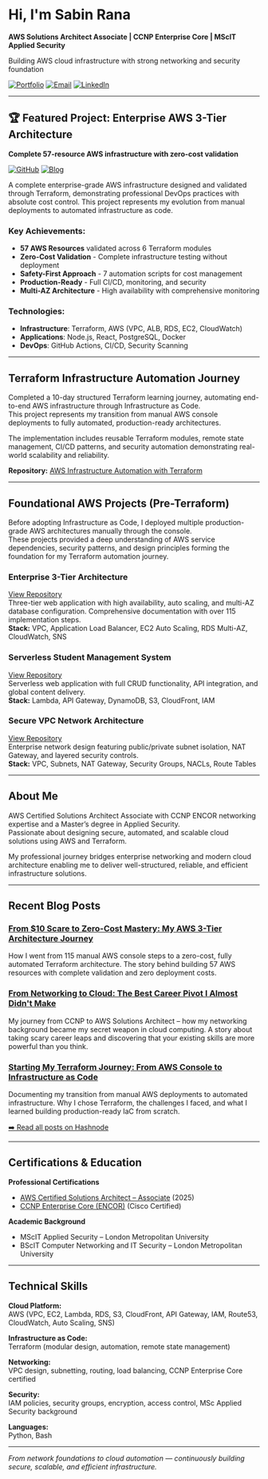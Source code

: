 # Hi, I'm Sabin Rana

**AWS Solutions Architect Associate | CCNP Enterprise Core | MScIT Applied Security**

Building AWS cloud infrastructure with strong networking and security foundation

[![Portfolio](https://img.shields.io/badge/🌐_Portfolio_Website-4285F4?style=flat)](https://sabin-rana.github.io/sabinrana-portfolio/)
[![Email](https://img.shields.io/badge/Email_Me-contactsabinrana@gmail.com-D14836?style=flat)](mailto:contactsabinrana@gmail.com)
[![LinkedIn](https://img.shields.io/badge/Connect_LinkedIn-0077B5?style=flat&logo=linkedin)](https://linkedin.com/in/sabin-rana-377729153/)


---

## 🏆 Featured Project: Enterprise AWS 3-Tier Architecture

**Complete 57-resource AWS infrastructure with zero-cost validation**

[![GitHub](https://img.shields.io/badge/🔗_View_Repository-181717?style=flat&logo=github)](https://github.com/Sabin-Rana/enterprise-aws-3tier-architecture)
[![Blog](https://img.shields.io/badge/📖_Read_the_Journey-2962FF?style=flat)](https://sabin-codeops.hashnode.dev/from-10-scare-to-zero-cost-mastery-my-aws-3-tier-architecture-journey)

A complete enterprise-grade AWS infrastructure designed and validated through Terraform, demonstrating professional DevOps practices with absolute cost control. This project represents my evolution from manual deployments to automated infrastructure as code.

### Key Achievements:
- **57 AWS Resources** validated across 6 Terraform modules
- **Zero-Cost Validation** - Complete infrastructure testing without deployment
- **Safety-First Approach** - 7 automation scripts for cost management
- **Production-Ready** - Full CI/CD, monitoring, and security
- **Multi-AZ Architecture** - High availability with comprehensive monitoring

### Technologies:
- **Infrastructure**: Terraform, AWS (VPC, ALB, RDS, EC2, CloudWatch)
- **Applications**: Node.js, React, PostgreSQL, Docker
- **DevOps**: GitHub Actions, CI/CD, Security Scanning

---

## Terraform Infrastructure Automation Journey

Completed a 10-day structured Terraform learning journey, automating end-to-end AWS infrastructure through Infrastructure as Code.  
This project represents my transition from manual AWS console deployments to fully automated, production-ready architectures.  

The implementation includes reusable Terraform modules, remote state management, CI/CD patterns, and security automation  demonstrating real-world scalability and reliability.  

**Repository:** [AWS Infrastructure Automation with Terraform](https://github.com/Sabin-Rana/terraform-learning-journey)

---

## Foundational AWS Projects (Pre-Terraform)

Before adopting Infrastructure as Code, I deployed multiple production-grade AWS architectures manually through the console.  
These projects provided a deep understanding of AWS service dependencies, security patterns, and design principles forming the foundation for my Terraform automation journey.

### Enterprise 3-Tier Architecture
[View Repository](https://github.com/Sabin-Rana/aws-3tier-architecture)  
Three-tier web application with high availability, auto scaling, and multi-AZ database configuration. Comprehensive documentation with over 115 implementation steps.  
**Stack:** VPC, Application Load Balancer, EC2 Auto Scaling, RDS Multi-AZ, CloudWatch, SNS

### Serverless Student Management System
[View Repository](https://github.com/Sabin-Rana/aws-serverless-architecture-showcase)  
Serverless web application with full CRUD functionality, API integration, and global content delivery.  
**Stack:** Lambda, API Gateway, DynamoDB, S3, CloudFront, IAM

### Secure VPC Network Architecture
[View Repository](https://github.com/Sabin-Rana/aws-vpc-network-isolation)  
Enterprise network design featuring public/private subnet isolation, NAT Gateway, and layered security controls.  
**Stack:** VPC, Subnets, NAT Gateway, Security Groups, NACLs, Route Tables

---

## About Me

AWS Certified Solutions Architect Associate with CCNP ENCOR networking expertise and a Master’s degree in Applied Security.  
Passionate about designing secure, automated, and scalable cloud solutions using AWS and Terraform.  

My professional journey bridges enterprise networking and modern cloud architecture  enabling me to deliver well-structured, reliable, and efficient infrastructure solutions.


---

## Recent Blog Posts

### [From $10 Scare to Zero-Cost Mastery: My AWS 3-Tier Architecture Journey](https://sabin-codeops.hashnode.dev/from-10-scare-to-zero-cost-mastery-my-aws-3-tier-architecture-journey)
How I went from 115 manual AWS console steps to a zero-cost, fully automated Terraform architecture. The story behind building 57 AWS resources with complete validation and zero deployment costs.

### [From Networking to Cloud: The Best Career Pivot I Almost Didn't Make](https://sabin-codeops.hashnode.dev/from-networking-to-cloud-the-best-career-pivot-i-almost-didnt-make)
My journey from CCNP to AWS Solutions Architect – how my networking background became my secret weapon in cloud computing. A story about taking scary career leaps and discovering that your existing skills are more powerful than you think.

### [Starting My Terraform Journey: From AWS Console to Infrastructure as Code](https://sabin-codeops.hashnode.dev/starting-my-terraform-journey-from-aws-console-to-infrastructure-as-code)
Documenting my transition from manual AWS deployments to automated infrastructure. Why I chose Terraform, the challenges I faced, and what I learned building production-ready IaC from scratch.

[➡️ Read all posts on Hashnode](https://sabin-codeops.hashnode.dev/)

---

## Certifications & Education

**Professional Certifications**
- [AWS Certified Solutions Architect – Associate](https://www.credly.com/badges/080be029-2747-438f-82cc-5f403008e2fa) (2025)
- [CCNP Enterprise Core (ENCOR)](https://www.credly.com/badges/53ed66cb-6195-44cb-b101-768afd501330) (Cisco Certified)

**Academic Background**
- MScIT Applied Security – London Metropolitan University  
- BScIT Computer Networking and IT Security – London Metropolitan University

---

## Technical Skills

**Cloud Platform:**  
AWS (VPC, EC2, Lambda, RDS, S3, CloudFront, API Gateway, IAM, Route53, CloudWatch, Auto Scaling, SNS)

**Infrastructure as Code:**  
Terraform (modular design, automation, remote state management)

**Networking:**  
VPC design, subnetting, routing, load balancing, CCNP Enterprise Core certified

**Security:**  
IAM policies, security groups, encryption, access control, MSc Applied Security background

**Languages:**  
Python, Bash

---

*From network foundations to cloud automation — continuously building secure, scalable, and efficient infrastructure.*
